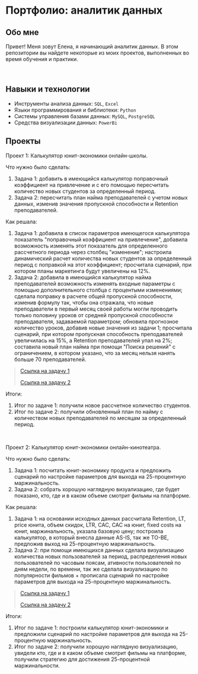 # Портфолио: аналитик данных

## Обо мне

Привет! Меня зовут Елена, я начинающий аналитик данных. В этом репозитории вы найдете некоторые из моих проектов, выполненных во время обучения и практики.

<br>

## Навыки и технологии
- Инструменты анализа данных: ``SQL``, ``Excel``
- Языки программирования и библиотеки: ``Python``
- Системы управления базами данных: ``MySQL``, ``PostgreSQL``
- Средства визуализации данных: ``PowerBi``



## Проекты
<p> Проект 1: Калькулятор юнит-экономики онлайн-школы.</p>
<p> Что нужно было сделать:<p>
<ol>
 <li>Задача 1: добавить в имеющийся калькулятор поправочный коэффициент на привлечение и с его помощью пересчитать количество новых студентов за определенный период.</li>
 <li>Задача 2: пересчитать план найма преподавателей с учетом новых данных, изменив значения пропускной способности и Retention преподавателей.</li>
</ol>

<p>Как решала:<p>
<ol>
 <li>Задача 1: добавила в список параметров имеющегося калькулятора показатель "поправочный коэффициент на привлечение", добавила возможность изменять этот показатель для определенного рассчетного периода через столбец "изменение"; настроила динамический расчет количества новых студентов за определенный период с поправкой на этот коэффициент; просчитала сценарий, при котором планы маркетинга будут увеличены на 12%.</li>
 <li>Задача 2: добавила в имеющийся калькулятор найма преподавателей возможность изменять входные параметры с помощью дополнительного столбца с процентыми изменениями; сделала поправку в расчете общей пропускной способности, изменив формулу так, чтобы она отражала, что новые преподаватели в первый месяц своей работы могли проводить только половину уроков от средней пропускной способности преподавателя, задаваемой параметром; обновила прогнозное количество уроков, добавив новые значения из задачи 1; просчитала сценарий, при котором пропускная способность преподавателей увеличилась на 15%, а Retention преподавателей упал на 2%; составила новый план найма при помощи "Поиска решений" с ограничением, в котором указано, что за месяц нельзя нанять больше 70 преподавателей.</li>
</ol>

> <a href="https://joxi.ru/Dr80zRpHnMKBOr.jpg">Ссылка на задачу 1</a>
> 
> <a href="https://joxi.ru/4AkBXgDc1kj6g2.jpg">Ссылка на задачу 2</a>

<p>Итоги:<p>
<ol>
 <li>Итог по задаче 1: получили новое рассчетное количество студентов.</li>
 <li>Итог по задаче 2: получили обновленный план по найму с количеством новых преподавателей по месяцам за определенный период.</li>
</ol>
<br>

<p> Проект 2: Калькулятор юнит-экономики онлайн-кинотеатра.</p>
<p> Что нужно было сделать:<p>
<ol>
 <li>Задача 1: посчитать юнит-экономику продукта и предложить сценарий по настройке параметров для выхода на 25-процентную маржинальность.</li>
 <li>Задача 2: собрать хорошую наглядную визуализацию, где будет показано, кто, где и в каком объеме смотрит фильмы на платформе.</li>
</ol>

<p>Как решала:<p>
<ol>
 <li>Задача 1: на основании исходных данных рассчитала Retention, LT, price юнита, объем скидок, LTR, CAC, CAC на юнит, fixed costs на юнит, маржинальность, указала базовую цену; построила калькулятор, в который внесла данные AS-IS, так же TO-BE, предложив выход на 25-процентную маржинальность.</li>
 <li>Задача 2: при помощи имеющихся данных сделала визуализацию количества новых пользователей за период, распределения новых пользователей по часовым поясам, ативности пользователей по дням недели, по времени, так же сделала визуализацию по популярности фильмов + прописала сценарий по настройке параметров для выхода на 25-процентную маржинальность.</li>
</ol>

> <a href="https://joxi.ru/Vm6qjZEi0vKXVr.jpg">Ссылка на задачу 1</a>
> 
> <a href="https://docs.google.com/presentation/d/16APhowJa1AQm2_SW_LHZ8l6cmtWgQrn9NmXV-tnPIS8/edit#slide=id.g299fdca0979_1_92">Ссылка на задачу 2</a>

<p>Итоги:<p>
<ol>
 <li>Итог по задаче 1: построили калькулятор юнит-экономики и предложили сценарий по настройке параметров для выхода на 25-процентную маржинальность.</li>
 <li>Итог по задаче 2: получили хорошую наглядную визуализацию, увидели кто, где и в каком объеме смотрит фильмы на платформе, получили стратегию для достижения 25-процентной маржинальности.</li>
</ol>
<br>










